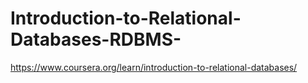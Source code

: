 # Introduction-to-Relational-Databases-RDBMS-
https://www.coursera.org/learn/introduction-to-relational-databases/
